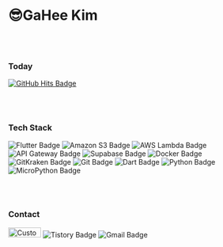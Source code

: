 # 😎GaHee Kim

<br><br>

### Today
<a href="https://hits.seeyoufarm.com">
    <img src="https://hits.seeyoufarm.com/api/count/incr/badge.svg?url=https%3A%2F%2Fgithub.com%2Firismake&count_bg=%23000000&title_bg=%23000000&icon=github.svg&icon_color=%23FFFFFF&title=GitHub&edge_flat=false" alt="GitHub Hits Badge"/>
</a>

<br><br>

### Tech Stack

<div>
    <img src="https://img.shields.io/badge/Flutter-01579b?style=flat&logo=Flutter&logoColor=54c5f8" alt="Flutter Badge"/>
    <img src="https://img.shields.io/badge/amazons3-569A31?style=flat&logo=amazons3&logoColor=ffffff" alt="Amazon S3 Badge"/>
    <img src="https://img.shields.io/badge/awslambda-FF9900?style=flat&logo=awslambda&logoColor=ffffff" alt="AWS Lambda Badge"/>
    <img src="https://img.shields.io/badge/amazonapigateway-FF4F8B?style=flat&logo=amazonapigateway&logoColor=ffffff" alt="API Gateway Badge"/>
    <img src="https://img.shields.io/badge/Supabase-212529?style=flat&logo=Supabase&logoColor=3FCF8E" alt="Supabase Badge"/>
    <img src="https://img.shields.io/badge/Docker-FFFFFF?style=flat&logo=Docker&logoColor=2496ED" alt="Docker Badge"/>
    <img src="https://img.shields.io/badge/gitkraken-000000?style=flat&logo=gitkraken&logoColor=179287" alt="GitKraken Badge"/>
    <img src="https://img.shields.io/badge/git-F05032?style=flat&logo=git&logoColor=ffffff" alt="Git Badge"/>
    <img src="https://img.shields.io/badge/Dart-40c4ff?style=flat&logo=Dart&logoColor=01579b" alt="Dart Badge"/>
    <img src="https://img.shields.io/badge/Python-376e9c?style=flat&logo=python&logoColor=ffd43b" alt="Python Badge"/>
    <img src="https://img.shields.io/badge/MicroPython-2B2728?style=flat&logo=micropython&logoColor=white" alt="MicroPython Badge"/>
</div>

<br><br>

### Contact
<div>
    <a href="https://www.linkedin.com/in/%EA%B0%80%ED%9D%AC-%EA%B9%80-iris/" target="_blank" style="text-decoration: none;">
        <img src="https://image.irismake.shop/test/Group+267.png" alt="Custom Icon" style="width: 66px; height: 20px;"/>
    </a>
    <a href="https://heenano.tistory.com/" target="_blank" style="text-decoration: none;">
        <img src="https://img.shields.io/badge/tistory-ff5a4a?style=flat&logo=tistory&logoColor=white" alt="Tistory Badge"/>
    </a>
    <a href="mailto:iris3455@gmail.com" style="text-decoration: none;">
        <img src="https://img.shields.io/badge/Gmail-ffffff?style=flat&logo=Gmail&logoColor=e43f30" alt="Gmail Badge"/>
    </a>
</div>

<!--
**irismake/irismake** is a ✨ _special_ ✨ repository because its `README.md` (this file) appears on your GitHub profile.

Here are some ideas to get you started:

- 🔭 I’m currently working on ...
- 🌱 I’m currently learning ...
- 👯 I’m looking to collaborate on ...
- 🤔 I’m looking for help with ...
- 💬 Ask me about ...
- 📫 How to reach me: ...
- 😄 Pronouns: ...
- ⚡ Fun fact: ...
-->
